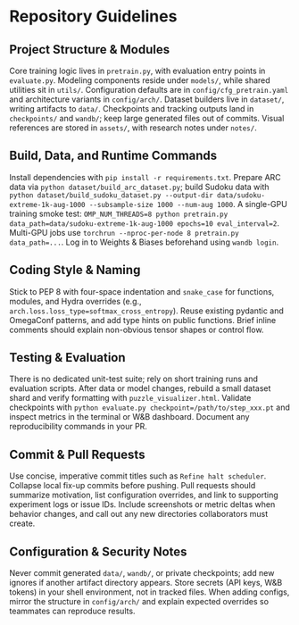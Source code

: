 # Repository Guidelines

## Project Structure & Modules
Core training logic lives in `pretrain.py`, with evaluation entry points in `evaluate.py`. Modeling components reside under `models/`, while shared utilities sit in `utils/`. Configuration defaults are in `config/cfg_pretrain.yaml` and architecture variants in `config/arch/`. Dataset builders live in `dataset/`, writing artifacts to `data/`. Checkpoints and tracking outputs land in `checkpoints/` and `wandb/`; keep large generated files out of commits. Visual references are stored in `assets/`, with research notes under `notes/`.

## Build, Data, and Runtime Commands
Install dependencies with `pip install -r requirements.txt`. Prepare ARC data via `python dataset/build_arc_dataset.py`; build Sudoku data with `python dataset/build_sudoku_dataset.py --output-dir data/sudoku-extreme-1k-aug-1000 --subsample-size 1000 --num-aug 1000`. A single-GPU training smoke test: `OMP_NUM_THREADS=8 python pretrain.py data_path=data/sudoku-extreme-1k-aug-1000 epochs=10 eval_interval=2`. Multi-GPU jobs use `torchrun --nproc-per-node 8 pretrain.py data_path=...`. Log in to Weights & Biases beforehand using `wandb login`.

## Coding Style & Naming
Stick to PEP 8 with four-space indentation and `snake_case` for functions, modules, and Hydra overrides (e.g., `arch.loss.loss_type=softmax_cross_entropy`). Reuse existing pydantic and OmegaConf patterns, and add type hints on public functions. Brief inline comments should explain non-obvious tensor shapes or control flow.

## Testing & Evaluation
There is no dedicated unit-test suite; rely on short training runs and evaluation scripts. After data or model changes, rebuild a small dataset shard and verify formatting with `puzzle_visualizer.html`. Validate checkpoints with `python evaluate.py checkpoint=/path/to/step_xxx.pt` and inspect metrics in the terminal or W&B dashboard. Document any reproducibility commands in your PR.

## Commit & Pull Requests
Use concise, imperative commit titles such as `Refine halt scheduler`. Collapse local fix-up commits before pushing. Pull requests should summarize motivation, list configuration overrides, and link to supporting experiment logs or issue IDs. Include screenshots or metric deltas when behavior changes, and call out any new directories collaborators must create.

## Configuration & Security Notes
Never commit generated `data/`, `wandb/`, or private checkpoints; add new ignores if another artifact directory appears. Store secrets (API keys, W&B tokens) in your shell environment, not in tracked files. When adding configs, mirror the structure in `config/arch/` and explain expected overrides so teammates can reproduce results.
